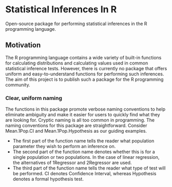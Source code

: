 # Statistical Inferences In R
Open-source package for performing statistical inferences in the R programming language.

## Motivation
The R programming language contains a wide variety of built-in functions for calculating distributions and calculating
values used in common statistical inference tests. However, there is currently no package that offers uniform and easy-to-understand
functions for performing such inferences. The aim of this project is to publish such a package for the R programming community.

### Clear, uniform naming
The functions in this package promote verbose naming conventions to help eliminate ambiguity and make it easier for users to quickly
find what they are looking for. Cryptic naming is all too common in programming. The naming conventions for this package are straightforward. Consider Mean.1Pop.CI and Mean.1Pop.Hypothesis as our guiding examples.
- The first part of the function name tells the reader what population parameter they wish to perform an inference on.
- The second part of the function name denotes whether this is for a single population or two populations. In the case of linear regression, the alternatives of 1Regressor and 2Regressor are used.
- The third part of the function name tells the reader what type of test will be performed. CI denotes Confidence Interval, whereas Hypothesis denotes a formal hypothesis test.